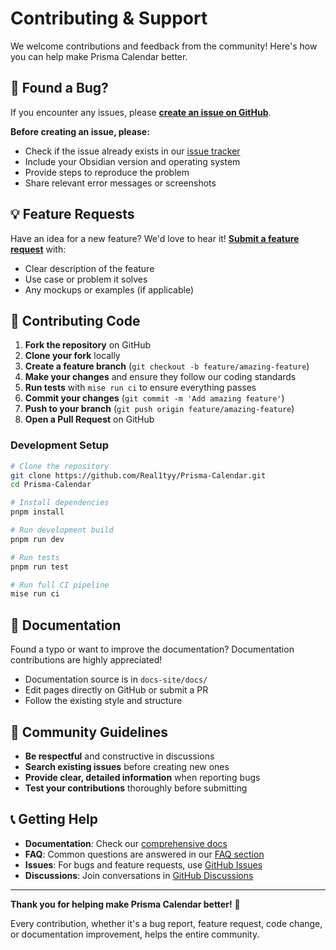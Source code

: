 # Contributing & Support

We welcome contributions and feedback from the community! Here's how you can help make Prisma Calendar better.

## 🐛 Found a Bug?

If you encounter any issues, please **[create an issue on GitHub](https://github.com/Real1tyy/Prisma-Calendar/issues/new)**.

**Before creating an issue, please:**
- Check if the issue already exists in our [issue tracker](https://github.com/Real1tyy/Prisma-Calendar/issues)
- Include your Obsidian version and operating system
- Provide steps to reproduce the problem
- Share relevant error messages or screenshots

## 💡 Feature Requests

Have an idea for a new feature? We'd love to hear it! **[Submit a feature request](https://github.com/Real1tyy/Prisma-Calendar/issues/new)** with:

- Clear description of the feature
- Use case or problem it solves
- Any mockups or examples (if applicable)

## 🔧 Contributing Code

1. **Fork the repository** on GitHub
2. **Clone your fork** locally
3. **Create a feature branch** (`git checkout -b feature/amazing-feature`)
4. **Make your changes** and ensure they follow our coding standards
5. **Run tests** with `mise run ci` to ensure everything passes
6. **Commit your changes** (`git commit -m 'Add amazing feature'`)
7. **Push to your branch** (`git push origin feature/amazing-feature`)
8. **Open a Pull Request** on GitHub

### Development Setup

```bash
# Clone the repository
git clone https://github.com/Real1tyy/Prisma-Calendar.git
cd Prisma-Calendar

# Install dependencies
pnpm install

# Run development build
pnpm run dev

# Run tests
pnpm run test

# Run full CI pipeline
mise run ci
```

## 📝 Documentation

Found a typo or want to improve the documentation? Documentation contributions are highly appreciated!

- Documentation source is in `docs-site/docs/`
- Edit pages directly on GitHub or submit a PR
- Follow the existing style and structure

## 🤝 Community Guidelines

- **Be respectful** and constructive in discussions
- **Search existing issues** before creating new ones
- **Provide clear, detailed information** when reporting bugs
- **Test your contributions** thoroughly before submitting

## 📞 Getting Help

- **Documentation**: Check our [comprehensive docs](https://real1tyy.github.io/Prisma-Calendar/)
- **FAQ**: Common questions are answered in our [FAQ section](/faq)
- **Issues**: For bugs and feature requests, use [GitHub Issues](https://github.com/Real1tyy/Prisma-Calendar/issues)
- **Discussions**: Join conversations in [GitHub Discussions](https://github.com/Real1tyy/Prisma-Calendar/discussions)

---

**Thank you for helping make Prisma Calendar better!** 🎉

Every contribution, whether it's a bug report, feature request, code change, or documentation improvement, helps the entire community.
